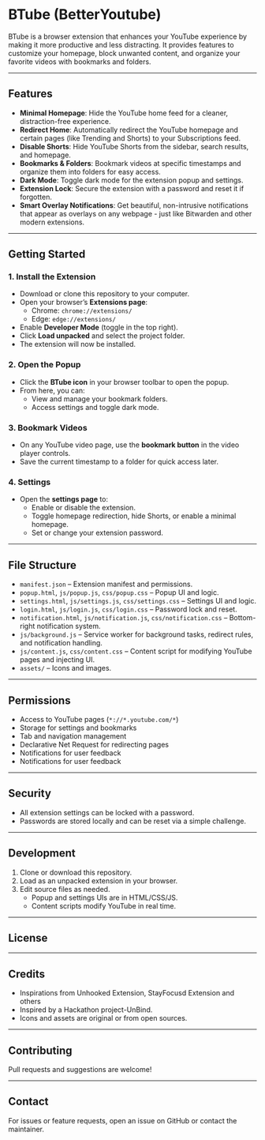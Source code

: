 # BTube (BetterYoutube)

BTube is a browser extension that enhances your YouTube experience by making it more productive and less distracting. It provides features to customize your homepage, block unwanted content, and organize your favorite videos with bookmarks and folders.

---

## Features

- **Minimal Homepage**: Hide the YouTube home feed for a cleaner, distraction-free experience.
- **Redirect Home**: Automatically redirect the YouTube homepage and certain pages (like Trending and Shorts) to your Subscriptions feed.
- **Disable Shorts**: Hide YouTube Shorts from the sidebar, search results, and homepage.
- **Bookmarks & Folders**: Bookmark videos at specific timestamps and organize them into folders for easy access.
- **Dark Mode**: Toggle dark mode for the extension popup and settings.
- **Extension Lock**: Secure the extension with a password and reset it if forgotten.
- **Smart Overlay Notifications**: Get beautiful, non-intrusive notifications that appear as overlays on any webpage - just like Bitwarden and other modern extensions.

---
## Getting Started

### 1. Install the Extension
- Download or clone this repository to your computer.  
- Open your browser’s **Extensions page**:  
  - Chrome: `chrome://extensions/`  
  - Edge: `edge://extensions/`  
- Enable **Developer Mode** (toggle in the top right).  
- Click **Load unpacked** and select the project folder.  
- The extension will now be installed.

### 2. Open the Popup
- Click the **BTube icon** in your browser toolbar to open the popup.  
- From here, you can:  
  - View and manage your bookmark folders.  
  - Access settings and toggle dark mode.  

### 3. Bookmark Videos
- On any YouTube video page, use the **bookmark button** in the video player controls.  
- Save the current timestamp to a folder for quick access later.  

### 4. Settings
- Open the **settings page** to:  
  - Enable or disable the extension.  
  - Toggle homepage redirection, hide Shorts, or enable a minimal homepage.  
  - Set or change your extension password.  

---

## File Structure

- `manifest.json` – Extension manifest and permissions.
- `popup.html`, `js/popup.js`, `css/popup.css` – Popup UI and logic.
- `settings.html`, `js/settings.js`, `css/settings.css` – Settings UI and logic.
- `login.html`, `js/login.js`, `css/login.css` – Password lock and reset.
- `notification.html`, `js/notification.js`, `css/notification.css` – Bottom-right notification system.
- `js/background.js` – Service worker for background tasks, redirect rules, and notification handling.
- `js/content.js`, `css/content.css` – Content script for modifying YouTube pages and injecting UI.
- `assets/` – Icons and images.

---

## Permissions

- Access to YouTube pages (`*://*.youtube.com/*`)
- Storage for settings and bookmarks
- Tab and navigation management
- Declarative Net Request for redirecting pages
- Notifications for user feedback
- Notifications for user feedback

---

## Security

- All extension settings can be locked with a password.
- Passwords are stored locally and can be reset via a simple challenge.

---

## Development

1. Clone or download this repository.
2. Load as an unpacked extension in your browser.
3. Edit source files as needed.  
   - Popup and settings UIs are in HTML/CSS/JS.
   - Content scripts modify YouTube in real time.

---

## License


---

## Credits
- Inspirations from Unhooked Extension, StayFocusd Extension and others
- Inspired by a Hackathon project-UnBind.
- Icons and assets are original or from open sources.

---

## Contributing

Pull requests and suggestions are welcome!

---

## Contact

For issues or feature requests, open an issue on GitHub or contact the maintainer.
